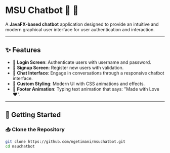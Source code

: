 # MSU Chatbot 💬 🤖  

A **JavaFX-based chatbot** application designed to provide an intuitive and modern graphical user interface for user authentication and interaction.  

---

## ✨ Features  
- 🔐 **Login Screen**: Authenticate users with username and password.  
- 📝 **Signup Screen**: Register new users with validation.  
- 💬 **Chat Interface**: Engage in conversations through a responsive chatbot interface.  
- 🎨 **Custom Styling**: Modern UI with CSS animations and effects.  
- 💖 **Footer Animation**: Typing text animation that says: "Made with Love ❤️".  

---

## 🚀 Getting Started  

### 📥 Clone the Repository  
```bash
git clone https://github.com/ngetimani/msuchatbot.git
cd msuchatbot
